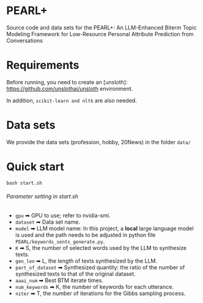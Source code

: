 # PEARL+
Source code and data sets for the PEARL+: An LLM-Enhanced Biterm Topic Modeling Framework for Low-Resource Personal Attribute Prediction from Conversations

# Requirements

Before running, you need to create an [unsloth]: https://github.com/unslothai/unsloth environment.

In addition, ```scikit-learn and nltk``` are also needed.

# Data sets

We provide the data sets (profession, hobby, 20News) in the folder ```data/```

# Quick start

```
bash start.sh
```

###### Parameter setting in start.sh

- ```gpu``` ➡ GPU to use; refer to nvidia-smi.
- ```dataset``` ➡ Data set name.
- ```model``` ➡  LLM model name: In this project, a **local** large language model is used and the path needs to be adjusted in python file ```PEARL/keywords_sents_generate.py```.
- ```K``` ➡ S, the number of selected words used by the LLM to synthesize texts.
- ```gen_len``` ➡ L, the length of texts synthesized by the LLM.
- ```part_of_dataset``` ➡ Synthesized quantity: the ratio of the number of synthesized texts to that of the original dataset.
- ```aaai_num``` ➡ Best BTM iterate times.
- ```num_keywords``` ➡ K, the number of keywords for each utterance.
- ```niter``` ➡ T, the number of iterations for the Gibbs sampling process.
